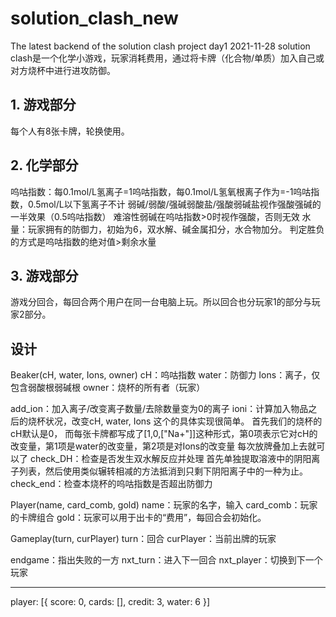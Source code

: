 # solution_clash_new
 The latest backend of the solution clash project
day1 2021-11-28
solution clash是一个化学小游戏，玩家消耗费用，通过将卡牌（化合物/单质）加入自己或对方烧杯中进行进攻防御。
## 1. 游戏部分
每个人有8张卡牌，轮换使用。
## 2. 化学部分
呜咕指数：每0.1mol/L氢离子=1呜咕指数，每0.1mol/L氢氧根离子作为=-1呜咕指数，0.5mol/L以下氢离子不计
弱碱/弱酸/强碱弱酸盐/强酸弱碱盐视作强酸强碱的一半效果（0.5呜咕指数）
难溶性弱碱在呜咕指数>0时视作强酸，否则无效
水量：玩家拥有的防御力，初始为6，双水解、碱金属扣分，水合物加分。
判定胜负的方式是呜咕指数的绝对值>剩余水量
## 3. 游戏部分
游戏分回合，每回合两个用户在同一台电脑上玩。所以回合也分玩家1的部分与玩家2部分。
## 设计
Beaker(cH, water, Ions, owner)
cH：呜咕指数
water：防御力
Ions：离子，仅包含弱酸根弱碱根
owner：烧杯的所有者（玩家）

add_ion：加入离子/改变离子数量/去除数量变为0的离子
ioni：计算加入物品之后的烧杯状况，改变cH, water, Ions
    这个的具体实现很简单。
    首先我们的烧杯的cH默认是0，
    而每张卡牌都写成了[1,0,["Na+"]]这种形式，第0项表示它对cH的改变量，第1项是water的改变量，第2项是对Ions的改变量
    每次放牌叠加上去就可以了
check_DH：检查是否发生双水解反应并处理
    首先单独提取溶液中的阴阳离子列表，然后使用类似辗转相减的方法抵消到只剩下阴阳离子中的一种为止。
check_end：检查本烧杯的呜咕指数是否超出防御力

Player(name, card_comb, gold)
name：玩家的名字，输入
card_comb：玩家的卡牌组合
gold：玩家可以用于出卡的“费用”，每回合会初始化。


Gameplay(turn, curPlayer)
turn：回合
curPlayer：当前出牌的玩家

endgame：指出失败的一方
nxt_turn：进入下一回合
nxt_player：切换到下一个玩家


---
player: [{
    score: 0,
    cards: [],
    credit: 3,
    water: 6
}]
